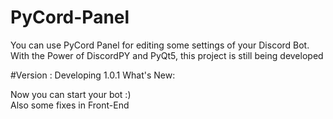 # PyCord-Panel
You can use PyCord Panel for editing some settings of your Discord Bot. With the Power of DiscordPY and PyQt5, this project is still being developed

#Version : Developing 1.0.1
What's New: <br>

Now you can start your bot :) <br>
Also some fixes in Front-End
